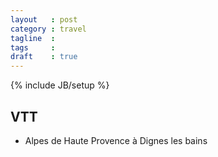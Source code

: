 ```yaml
---
layout   : post
category : travel
tagline  : 
tags     : 
draft    : true
---
```

{% include JB/setup %}

## VTT

- Alpes de Haute Provence à Dignes les bains 

